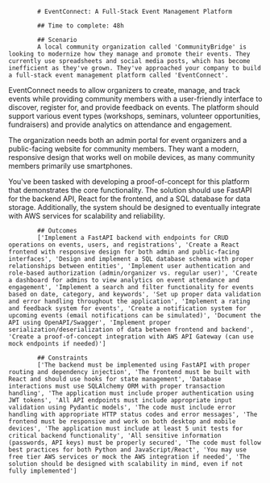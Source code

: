 
            # EventConnect: A Full-Stack Event Management Platform

            ## Time to complete: 48h

            ## Scenario
            A local community organization called 'CommunityBridge' is looking to modernize how they manage and promote their events. They currently use spreadsheets and social media posts, which has become inefficient as they've grown. They've approached your company to build a full-stack event management platform called 'EventConnect'.

EventConnect needs to allow organizers to create, manage, and track events while providing community members with a user-friendly interface to discover, register for, and provide feedback on events. The platform should support various event types (workshops, seminars, volunteer opportunities, fundraisers) and provide analytics on attendance and engagement.

The organization needs both an admin portal for event organizers and a public-facing website for community members. They want a modern, responsive design that works well on mobile devices, as many community members primarily use smartphones.

You've been tasked with developing a proof-of-concept for this platform that demonstrates the core functionality. The solution should use FastAPI for the backend API, React for the frontend, and a SQL database for data storage. Additionally, the system should be designed to eventually integrate with AWS services for scalability and reliability.

            ## Outcomes
            ['Implement a FastAPI backend with endpoints for CRUD operations on events, users, and registrations', 'Create a React frontend with responsive design for both admin and public-facing interfaces', 'Design and implement a SQL database schema with proper relationships between entities', 'Implement user authentication and role-based authorization (admin/organizer vs. regular user)', 'Create a dashboard for admins to view analytics on event attendance and engagement', 'Implement a search and filter functionality for events based on date, category, and keywords', 'Set up proper data validation and error handling throughout the application', 'Implement a rating and feedback system for events', 'Create a notification system for upcoming events (email notifications can be simulated)', 'Document the API using OpenAPI/Swagger', 'Implement proper serialization/deserialization of data between frontend and backend', 'Create a proof-of-concept integration with AWS API Gateway (can use mock endpoints if needed)']

            ## Constraints
            ['The backend must be implemented using FastAPI with proper routing and dependency injection', 'The frontend must be built with React and should use hooks for state management', 'Database interactions must use SQLAlchemy ORM with proper transaction handling', 'The application must include proper authentication using JWT tokens', 'All API endpoints must include appropriate input validation using Pydantic models', 'The code must include error handling with appropriate HTTP status codes and error messages', 'The frontend must be responsive and work on both desktop and mobile devices', 'The application must include at least 5 unit tests for critical backend functionality', 'All sensitive information (passwords, API keys) must be properly secured', 'The code must follow best practices for both Python and JavaScript/React', 'You may use free tier AWS services or mock the AWS integration if needed', 'The solution should be designed with scalability in mind, even if not fully implemented']
            